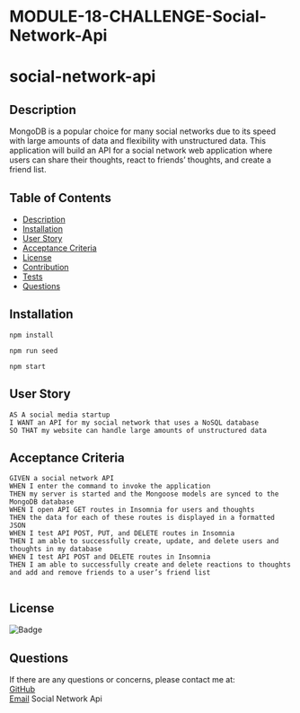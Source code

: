 # MODULE-18-CHALLENGE-Social-Network-Api
# social-network-api

## Description

MongoDB is a popular choice for many social networks due to its speed with large amounts of data and flexibility with unstructured data. This application will build an API for a social network web application where users can share their thoughts, react to friends’ thoughts, and create a friend list.



    
## Table of Contents
    
- [Description](#description)
- [Installation](#installation)
- [User Story](#usage)
- [Acceptance Criteria](#acceptance-criteria)
- [License](#license)
- [Contribution](#contribution)
- [Tests](#tests)
- [Questions](#questions)
    
## Installation
    
```
npm install

npm run seed

npm start

```


## User Story
    
```
AS A social media startup
I WANT an API for my social network that uses a NoSQL database
SO THAT my website can handle large amounts of unstructured data

```
## Acceptance Criteria
```
GIVEN a social network API
WHEN I enter the command to invoke the application
THEN my server is started and the Mongoose models are synced to the MongoDB database
WHEN I open API GET routes in Insomnia for users and thoughts
THEN the data for each of these routes is displayed in a formatted JSON
WHEN I test API POST, PUT, and DELETE routes in Insomnia
THEN I am able to successfully create, update, and delete users and thoughts in my database
WHEN I test API POST and DELETE routes in Insomnia
THEN I am able to successfully create and delete reactions to thoughts and add and remove friends to a user’s friend list


```
    
## License
    
![Badge](https://img.shields.io/badge/License-MIT-brightgreen?style=for-the-badge&logo=appveyor)
    
    
## Questions
    
If there are any questions or concerns, please contact me at:<br>
[GitHub](https://github.com/Jerontai-Mcfee)<br>
[Email](mailto:jerontai07@gmail.com)
Social Network Api
